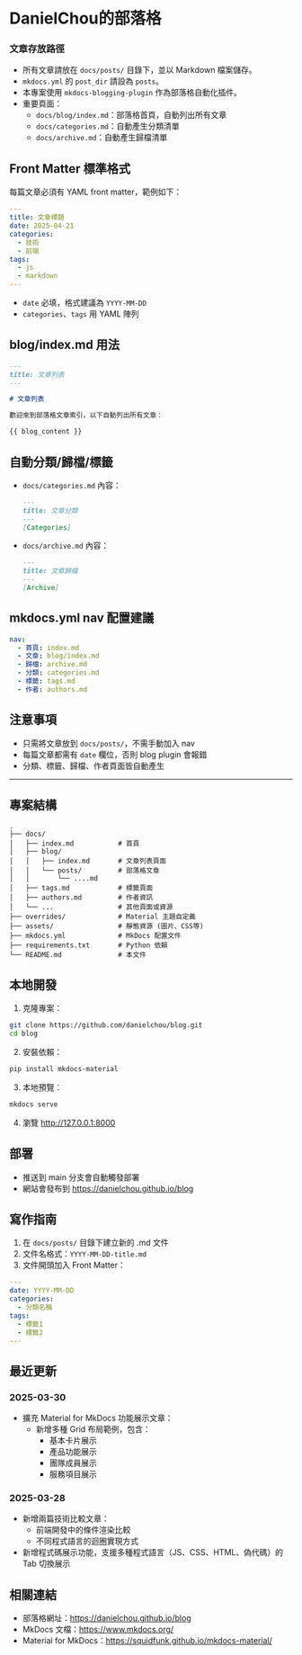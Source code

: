 # DanielChou的部落格

### 文章存放路徑
- 所有文章請放在 `docs/posts/` 目錄下，並以 Markdown 檔案儲存。
- `mkdocs.yml` 的 `post_dir` 請設為 `posts`。
- 本專案使用 `mkdocs-blogging-plugin` 作為部落格自動化插件。
- 重要頁面：
  - `docs/blog/index.md`：部落格首頁，自動列出所有文章
  - `docs/categories.md`：自動產生分類清單
  - `docs/archive.md`：自動產生歸檔清單

## Front Matter 標準格式
每篇文章必須有 YAML front matter，範例如下：

```yaml
---
title: 文章標題
date: 2025-04-21
categories:
  - 技術
  - 前端
tags:
  - js
  - markdown
---
```

- `date` 必填，格式建議為 `YYYY-MM-DD`
- `categories`、`tags` 用 YAML 陣列

## blog/index.md 用法

```markdown
---
title: 文章列表
---

# 文章列表

歡迎來到部落格文章索引，以下自動列出所有文章：

{{ blog_content }}
```

## 自動分類/歸檔/標籤
- `docs/categories.md` 內容：
  ```markdown
  ---
  title: 文章分類
  ---
  [Categories]
  ```
- `docs/archive.md` 內容：
  ```markdown
  ---
  title: 文章歸檔
  ---
  [Archive]
  ```

## mkdocs.yml nav 配置建議

```yaml
nav:
  - 首頁: index.md
  - 文章: blog/index.md
  - 歸檔: archive.md
  - 分類: categories.md
  - 標籤: tags.md
  - 作者: authors.md
```

## 注意事項
- 只需將文章放到 `docs/posts/`，不需手動加入 nav
- 每篇文章都需有 `date` 欄位，否則 blog plugin 會報錯
- 分類、標籤、歸檔、作者頁面皆自動產生

---

## 專案結構

```
.
├── docs/
│   ├── index.md           # 首頁
│   ├── blog/
│   │   ├── index.md       # 文章列表頁面
│   │   └── posts/         # 部落格文章
│   │       └── ....md
│   ├── tags.md            # 標籤頁面
│   ├── authors.md         # 作者資訊
│   └── ...                # 其他頁面或資源
├── overrides/             # Material 主題自定義
├── assets/                # 靜態資源 (圖片、CSS等)
├── mkdocs.yml             # MkDocs 配置文件
├── requirements.txt       # Python 依賴
└── README.md              # 本文件
```

## 本地開發

1. 克隆專案：
```bash
git clone https://github.com/danielchou/blog.git
cd blog
```

2. 安裝依賴：
```bash
pip install mkdocs-material
```

3. 本地預覽：
```bash
mkdocs serve
```

4. 瀏覽 http://127.0.0.1:8000

## 部署

- 推送到 main 分支會自動觸發部署
- 網站會發布到 https://danielchou.github.io/blog

## 寫作指南

1. 在 `docs/posts/` 目錄下建立新的 .md 文件
2. 文件名格式：`YYYY-MM-DD-title.md`
3. 文件開頭加入 Front Matter：
```yaml
---
date: YYYY-MM-DD
categories:
  - 分類名稱
tags:
  - 標籤1
  - 標籤2
---
```

## 最近更新

### 2025-03-30
- 擴充 Material for MkDocs 功能展示文章：
  - 新增多種 Grid 布局範例，包含：
    - 基本卡片展示
    - 產品功能展示
    - 團隊成員展示
    - 服務項目展示

### 2025-03-28
- 新增兩篇技術比較文章：
  - 前端開發中的條件渲染比較
  - 不同程式語言的迴圈實現方式
- 新增程式碼展示功能，支援多種程式語言（JS、CSS、HTML、偽代碼）的 Tab 切換展示

## 相關連結

- 部落格網址：https://danielchou.github.io/blog
- MkDocs 文檔：https://www.mkdocs.org/
- Material for MkDocs：https://squidfunk.github.io/mkdocs-material/
